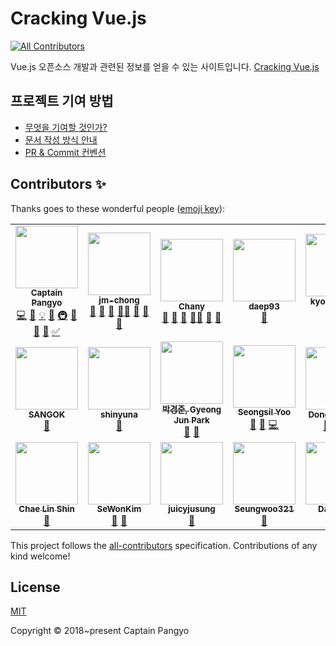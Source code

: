 # Cracking Vue.js
<!-- ALL-CONTRIBUTORS-BADGE:START - Do not remove or modify this section -->
[![All Contributors](https://img.shields.io/badge/all_contributors-21-orange.svg?style=flat-square)](#contributors-)
<!-- ALL-CONTRIBUTORS-BADGE:END -->

Vue.js 오픈소스 개발과 관련된 정보를 얻을 수 있는 사이트입니다. [Cracking Vue.js](https://joshua1988.github.io/vue-camp/)

## 프로젝트 기여 방법

- [무엇을 기여할 것인가?](./.github/WHAT_TO_CONTRIBUTE.md)
- [문서 작성 방식 안내](./.github/DOC_CONTRIBUTION_GUIDE.md)
- [PR & Commit 컨벤션](./.github/PR_COMMIT_CONVENTION.md)

## Contributors ✨

Thanks goes to these wonderful people ([emoji key](https://allcontributors.org/docs/en/emoji-key)):

<!-- ALL-CONTRIBUTORS-LIST:START - Do not remove or modify this section -->
<!-- prettier-ignore-start -->
<!-- markdownlint-disable -->
<table>
  <tr>
    <td align="center"><a href="https://joshua1988.github.io/"><img src="https://avatars.githubusercontent.com/u/3272748?v=4?s=100" width="100px;" alt=""/><br /><sub><b>Captain Pangyo</b></sub></a><br /><a href="https://github.com/joshua1988/vue-camp/commits?author=joshua1988" title="Code">💻</a> <a href="https://github.com/joshua1988/vue-camp/commits?author=joshua1988" title="Documentation">📖</a> <a href="#example-joshua1988" title="Examples">💡</a> <a href="#ideas-joshua1988" title="Ideas, Planning, & Feedback">🤔</a> <a href="#infra-joshua1988" title="Infrastructure (Hosting, Build-Tools, etc)">🚇</a> <a href="#maintenance-joshua1988" title="Maintenance">🚧</a> <a href="#projectManagement-joshua1988" title="Project Management">📆</a> <a href="#tool-joshua1988" title="Tools">🔧</a> <a href="#tutorial-joshua1988" title="Tutorials">✅</a></td>
    <td align="center"><a href="https://github.com/jm-chong"><img src="https://avatars.githubusercontent.com/u/33050650?v=4?s=100" width="100px;" alt=""/><br /><sub><b>jm-chong</b></sub></a><br /><a href="#business-jm-chong" title="Business development">💼</a> <a href="https://github.com/joshua1988/vue-camp/commits?author=jm-chong" title="Documentation">📖</a> <a href="#maintenance-jm-chong" title="Maintenance">🚧</a> <a href="#mentoring-jm-chong" title="Mentoring">🧑‍🏫</a> <a href="#projectManagement-jm-chong" title="Project Management">📆</a> <a href="https://github.com/joshua1988/vue-camp/pulls?q=is%3Apr+reviewed-by%3Ajm-chong" title="Reviewed Pull Requests">👀</a> <a href="#tool-jm-chong" title="Tools">🔧</a></td>
    <td align="center"><a href="https://www.cakeresume.com/088bc7"><img src="https://avatars.githubusercontent.com/u/25189066?v=4?s=100" width="100px;" alt=""/><br /><sub><b>Chany</b></sub></a><br /><a href="https://github.com/joshua1988/vue-camp/commits?author=amorfati0310" title="Documentation">📖</a> <a href="#ideas-amorfati0310" title="Ideas, Planning, & Feedback">🤔</a> <a href="#maintenance-amorfati0310" title="Maintenance">🚧</a> <a href="#mentoring-amorfati0310" title="Mentoring">🧑‍🏫</a> <a href="#projectManagement-amorfati0310" title="Project Management">📆</a> <a href="#tool-amorfati0310" title="Tools">🔧</a></td>
    <td align="center"><a href="https://github.com/daep93"><img src="https://avatars.githubusercontent.com/u/63167589?v=4?s=100" width="100px;" alt=""/><br /><sub><b>daep93</b></sub></a><br /><a href="https://github.com/joshua1988/vue-camp/commits?author=daep93" title="Documentation">📖</a></td>
    <td align="center"><a href="https://kyounghwan01.github.io/blog/"><img src="https://avatars.githubusercontent.com/u/44187477?v=4?s=100" width="100px;" alt=""/><br /><sub><b>kyounghwan Noh</b></sub></a><br /><a href="https://github.com/joshua1988/vue-camp/commits?author=Kyounghwan01" title="Documentation">📖</a> <a href="#tool-Kyounghwan01" title="Tools">🔧</a></td>
    <td align="center"><a href="https://padosum.dev/"><img src="https://avatars.githubusercontent.com/u/6129764?v=4?s=100" width="100px;" alt=""/><br /><sub><b>Yeonjeong Choi</b></sub></a><br /><a href="https://github.com/joshua1988/vue-camp/commits?author=padosum" title="Documentation">📖</a></td>
    <td align="center"><a href="https://blue-boy.tistory.com/"><img src="https://avatars.githubusercontent.com/u/55127127?v=4?s=100" width="100px;" alt=""/><br /><sub><b>PuReum Choi</b></sub></a><br /><a href="https://github.com/joshua1988/vue-camp/commits?author=choipureum" title="Documentation">📖</a></td>
  </tr>
  <tr>
    <td align="center"><a href="https://sang-okki.tistory.com/"><img src="https://avatars.githubusercontent.com/u/60969294?v=4?s=100" width="100px;" alt=""/><br /><sub><b>SANGOK</b></sub></a><br /><a href="https://github.com/joshua1988/vue-camp/commits?author=ChoiSangok" title="Documentation">📖</a></td>
    <td align="center"><a href="https://github.com/shinyuna"><img src="https://avatars.githubusercontent.com/u/19729134?v=4?s=100" width="100px;" alt=""/><br /><sub><b>shinyuna</b></sub></a><br /><a href="https://github.com/joshua1988/vue-camp/commits?author=shinyuna" title="Documentation">📖</a></td>
    <td align="center"><a href="https://github.com/Parkjju"><img src="https://avatars.githubusercontent.com/u/75518683?v=4?s=100" width="100px;" alt=""/><br /><sub><b>박경준, Gyeong Jun Park</b></sub></a><br /><a href="https://github.com/joshua1988/vue-camp/commits?author=Parkjju" title="Documentation">📖</a> <a href="#tool-Parkjju" title="Tools">🔧</a></td>
    <td align="center"><a href="https://seongsilyoo.medium.com/"><img src="https://avatars.githubusercontent.com/u/19399338?v=4?s=100" width="100px;" alt=""/><br /><sub><b>Seongsil Yoo</b></sub></a><br /><a href="https://github.com/joshua1988/vue-camp/commits?author=yooseongsil" title="Documentation">📖</a> <a href="https://github.com/joshua1988/vue-camp/issues?q=author%3Ayooseongsil" title="Bug reports">🐛</a> <a href="https://github.com/joshua1988/vue-camp/commits?author=yooseongsil" title="Code">💻</a></td>
    <td align="center"><a href="https://github.com/dngwoodo"><img src="https://avatars.githubusercontent.com/u/77663233?v=4?s=100" width="100px;" alt=""/><br /><sub><b>Dongwoo Kim</b></sub></a><br /><a href="https://github.com/joshua1988/vue-camp/commits?author=dngwoodo" title="Documentation">📖</a> <a href="#example-dngwoodo" title="Examples">💡</a> <a href="#tutorial-dngwoodo" title="Tutorials">✅</a></td>
    <td align="center"><a href="http://myoungho.kim/about"><img src="https://avatars.githubusercontent.com/u/34343507?v=4?s=100" width="100px;" alt=""/><br /><sub><b>MyoungHo Kim</b></sub></a><br /><a href="https://github.com/joshua1988/vue-camp/commits?author=yahma25" title="Documentation">📖</a> <a href="https://github.com/joshua1988/vue-camp/pulls?q=is%3Apr+reviewed-by%3Ayahma25" title="Reviewed Pull Requests">👀</a></td>
    <td align="center"><a href="https://github.com/minseo999"><img src="https://avatars.githubusercontent.com/u/76725982?v=4?s=100" width="100px;" alt=""/><br /><sub><b>MINSEO</b></sub></a><br /><a href="https://github.com/joshua1988/vue-camp/commits?author=minseo999" title="Documentation">📖</a></td>
  </tr>
  <tr>
    <td align="center"><a href="https://github.com/scl2589"><img src="https://avatars.githubusercontent.com/u/25967949?v=4?s=100" width="100px;" alt=""/><br /><sub><b>Chae Lin Shin</b></sub></a><br /><a href="https://github.com/joshua1988/vue-camp/commits?author=scl2589" title="Documentation">📖</a></td>
    <td align="center"><a href="https://sewonkimm.github.io/"><img src="https://avatars.githubusercontent.com/u/30452963?v=4?s=100" width="100px;" alt=""/><br /><sub><b>SeWonKim</b></sub></a><br /><a href="https://github.com/joshua1988/vue-camp/commits?author=sewonkimm" title="Documentation">📖</a> <a href="#tool-sewonkimm" title="Tools">🔧</a></td>
    <td align="center"><a href="https://juicylog.com/"><img src="https://avatars.githubusercontent.com/u/46892438?v=4?s=100" width="100px;" alt=""/><br /><sub><b>juicyjusung</b></sub></a><br /><a href="#tool-juicyjusung" title="Tools">🔧</a></td>
    <td align="center"><a href="https://seungwoo321.github.io/"><img src="https://avatars.githubusercontent.com/u/13829929?v=4?s=100" width="100px;" alt=""/><br /><sub><b>Seungwoo321</b></sub></a><br /><a href="https://github.com/joshua1988/vue-camp/commits?author=Seungwoo321" title="Documentation">📖</a></td>
    <td align="center"><a href="https://github.com/daaaayeah"><img src="https://avatars.githubusercontent.com/u/52729559?v=4?s=100" width="100px;" alt=""/><br /><sub><b>Daye Lee</b></sub></a><br /><a href="https://github.com/joshua1988/vue-camp/commits?author=daaaayeah" title="Documentation">📖</a></td>
    <td align="center"><a href="https://github.com/kwonET"><img src="https://avatars.githubusercontent.com/u/49463954?v=4?s=100" width="100px;" alt=""/><br /><sub><b>Bomi Kwon</b></sub></a><br /><a href="https://github.com/joshua1988/vue-camp/commits?author=kwonET" title="Documentation">📖</a></td>
    <td align="center"><a href="https://velog.io/@zwonlala"><img src="https://avatars.githubusercontent.com/u/13375734?v=4?s=100" width="100px;" alt=""/><br /><sub><b>jiwonSong</b></sub></a><br /><a href="https://github.com/joshua1988/vue-camp/commits?author=zwonlala" title="Documentation">📖</a></td>
  </tr>
</table>

<!-- markdownlint-restore -->
<!-- prettier-ignore-end -->

<!-- ALL-CONTRIBUTORS-LIST:END -->

This project follows the [all-contributors](https://github.com/all-contributors/all-contributors) specification. Contributions of any kind welcome!

## License

[MIT](https://opensource.org/licenses/MIT)

Copyright © 2018~present Captain Pangyo
